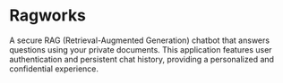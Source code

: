 # Ragworks
A secure RAG (Retrieval-Augmented Generation) chatbot that answers questions using your private documents. This application features user authentication and persistent chat history, providing a personalized and confidential experience.
